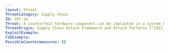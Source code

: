 ```yaml
---
layout: threat
ThreatCategory: Supply Chain
ID: SPC-14
Threat: A counterfeit hardware component can be implanted in a system being acquired.
ThreatOrigin: Supply Chain Attack Framework and Attack Patterns [^142]
ExploitExample:
CVEExample:
PossibleCountermeasures: {}
---
```


